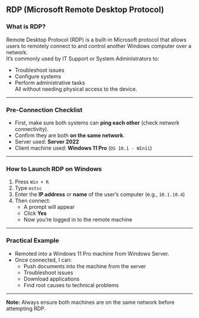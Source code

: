## RDP (Microsoft Remote Desktop Protocol)

### What is RDP?

Remote Desktop Protocol (RDP) is a built-in Microsoft protocol that allows users to remotely connect to and control another Windows computer over a network.  
It’s commonly used by IT Support or System Administrators to:
- Troubleshoot issues
- Configure systems  
- Perform administrative tasks  
All without needing physical access to the device.

---
### Pre-Connection Checklist
- First, make sure both systems can **ping each other** (check network connectivity).
- Confirm they are both **on the same network**.
- Server used: **Server 2022**
- Client machine used: **Windows 11 Pro** (`OS 10.1 - WIn11`)
---
### How to Launch RDP on Windows

1. Press `Win + R`
2. Type `mstsc`
3. Enter the **IP address** or **name** of the user’s computer (e.g., `10.1.10.4`)
4. Then connect:
   - A prompt will appear
   - Click **Yes**
   - Now you’re logged in to the remote machine

---

### Practical Example

- Remoted into a Windows 11 Pro machine from Windows Server.
- Once connected, I can:
  - Push documents into the machine from the server
  - Troubleshoot issues
  - Download applications
  - Find root causes to technical problems

---

**Note:** Always ensure both machines are on the same network before attempting RDP.
